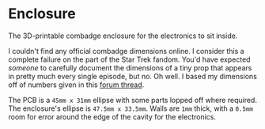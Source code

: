 # Enclosure

The 3D-printable combadge enclosure for the electronics to sit inside.

I couldn't find any official combadge dimensions online. I consider this a complete failure on the part of the Star Trek fandom.
You'd have expected _someone_ to carefully document the dimensions of a tiny prop that appears in pretty much every single episode, but no. Oh well.
I based my dimensions off of numbers given in this [forum thread](https://www.therpf.com/forums/threads/dimensions-of-star-trek-communicator-badge.266118/).

The PCB is a `45mm x 31mm` ellipse with some parts lopped off where required.
The enclosure's ellipse is `47.5mm x 33.5mm`. Walls are `1mm` thick, with a `0.5mm` room for error around the edge of the cavity for the electronics.
